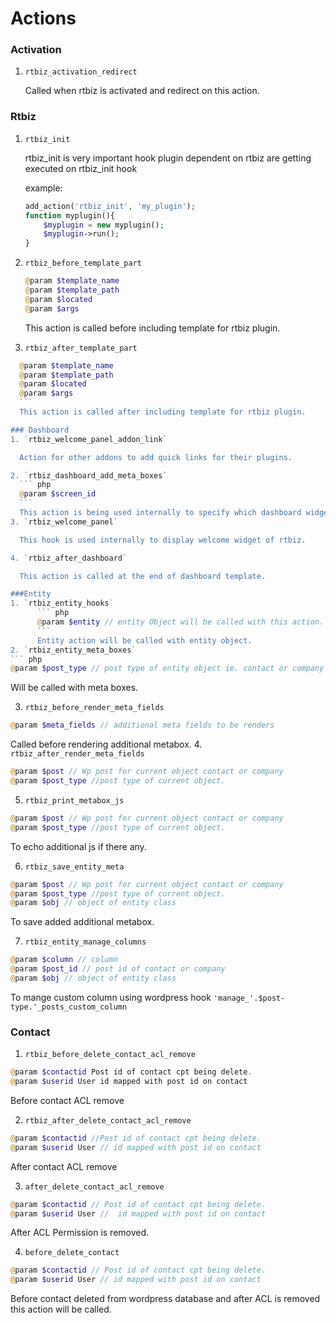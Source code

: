 Actions
=============
### Activation
1. `rtbiz_activation_redirect`

    Called when rtbiz is activated and redirect on this action.

### Rtbiz
1. `rtbiz_init`

    rtbiz_init is very important hook plugin dependent on rtbiz are getting executed on rtbiz_init hook

    example:
    ``` php
    add_action('rtbiz_init', 'my_plugin');
    function myplugin(){
        $myplugin = new myplugin();
        $myplugin->run();
    }
    ```
2. `rtbiz_before_template_part`

    ``` php
    @param $template_name
    @param $template_path
    @param $located
    @param $args
    ```
    This action is called before including template for rtbiz plugin.

3. `rtbiz_after_template_part`
  ``` php
    @param $template_name
    @param $template_path
    @param $located
    @param $args
    ```
    This action is called after including template for rtbiz plugin.

### Dashboard
1. `rtbiz_welcome_panel_addon_link`

    Action for other addons to add quick links for their plugins.

2. `rtbiz_dashboard_add_meta_boxes`
    ``` php
    @param $screen_id
    ```
    This action is being used internally to specify which dashboard widget is to render next.
3. `rtbiz_welcome_panel`

    This hook is used internally to display welcome widget of rtbiz.

4. `rtbiz_after_dashboard`

    This action is called at the end of dashboard template.

###Entity
1. `rtbiz_entity_hooks`
        ``` php
        @param $entity // entity Object will be called with this action. Either contact or company
        ```
        Entity action will be called with entity object.
2. `rtbiz_entity_meta_boxes`
``` php
@param $post_type // post type of entity object ie. contact or company
```
Will be called with meta boxes.

3. `rtbiz_before_render_meta_fields`
``` php
@param $meta_fields // additional meta fields to be renders
```
Called before rendering additional metabox.
4. `rtbiz_after_render_meta_fields`
``` php
@param $post // Wp post for current object contact or company
@param $post_type //post type of current object.
```
5. `rtbiz_print_metabox_js`
``` php
@param $post // Wp post for current object contact or company
@param $post_type //post type of current object.
```
To echo additional js if there any.

6. `rtbiz_save_entity_meta`
``` php
@param $post // Wp post for current object contact or company
@param $post_type //post type of current object.
@param $obj // object of entity class
```
To save added additional metabox.

7. `rtbiz_entity_manage_columns`
``` php
@param $column // column
@param $post_id // post id of contact or company
@param $obj // object of entity class
```
To mange custom column using wordpress hook `'manage_'.$post-type.'_posts_custom_column`

### Contact
1. `rtbiz_before_delete_contact_acl_remove`
``` php
@param $contactid Post id of contact cpt being delete.
@param $userid User id mapped with post id on contact
```
Before contact ACL remove

2. `rtbiz_after_delete_contact_acl_remove`
``` php
@param $contactid //Post id of contact cpt being delete.
@param $userid User // id mapped with post id on contact
```
After contact ACL remove

3. `after_delete_contact_acl_remove`
``` php
@param $contactid // Post id of contact cpt being delete.
@param $userid User //  id mapped with post id on contact
```
After ACL Permission is removed.

4. `before_delete_contact`
``` php
@param $contactid // Post id of contact cpt being delete.
@param $userid User // id mapped with post id on contact
```
Before contact deleted from wordpress database and after ACL is removed this action will be called.
